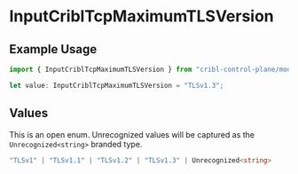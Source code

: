 # InputCriblTcpMaximumTLSVersion

## Example Usage

```typescript
import { InputCriblTcpMaximumTLSVersion } from "cribl-control-plane/models";

let value: InputCriblTcpMaximumTLSVersion = "TLSv1.3";
```

## Values

This is an open enum. Unrecognized values will be captured as the `Unrecognized<string>` branded type.

```typescript
"TLSv1" | "TLSv1.1" | "TLSv1.2" | "TLSv1.3" | Unrecognized<string>
```